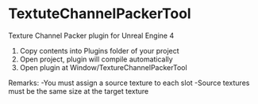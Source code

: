 # TextuteChannelPackerTool
Texture Channel Packer plugin for Unreal Engine 4

1. Copy contents into Plugins folder of your project
2. Open project, plugin will compile automatically
3. Open plugin at Window/TextureChannelPackerTool


Remarks:
-You must assign a source texture to each slot
-Source textures must be the same size at the target texture
